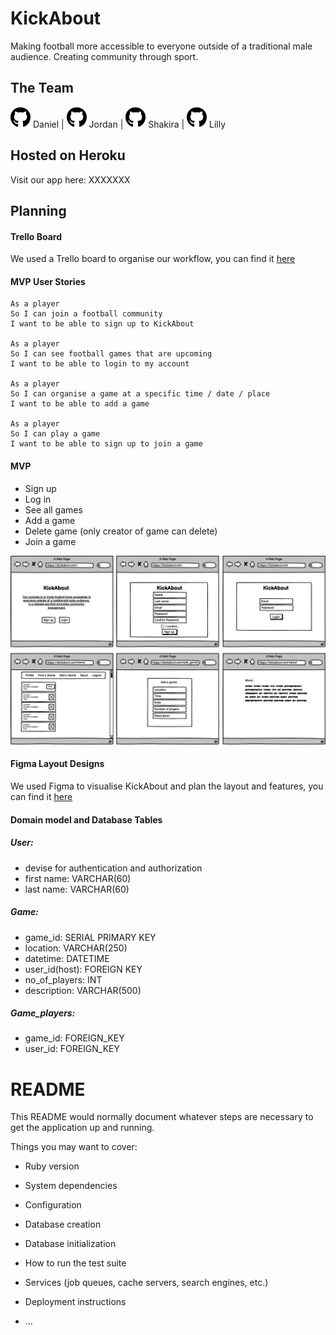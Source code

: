 # KickAbout

Making football more accessible to everyone outside of a traditional male audience. Creating community through sport.

## The Team

[![Daniel](images/github-logo.png)](https://github.com/Legal-Dan) Daniel | [![Jordan](images/github-logo.png)](https://github.com/jordanveness) Jordan | [![Shakira](images/github-logo.png)](https://github.com/rhianekobar) Shakira | [![Lilly](images/github-logo.png)](https://github.com/lildann) Lilly 

## Hosted on Heroku

Visit our app here: XXXXXXX

## Planning
#### Trello Board

We used a Trello board to organise our workflow, you can find it [here](https://trello.com/b/M4iPzBw3/kickabout)

#### MVP User Stories
```
As a player
So I can join a football community
I want to be able to sign up to KickAbout

As a player
So I can see football games that are upcoming 
I want to be able to login to my account

As a player
So I can organise a game at a specific time / date / place
I want to be able to add a game

As a player
So I can play a game
I want to be able to sign up to join a game
```

#### MVP 

* Sign up
* Log in
* See all games
* Add a game
* Delete game (only creator of game can delete)
* Join a game

![All MVP Wireframes](images/wireframes.png)

#### Figma Layout Designs

We used Figma to visualise KickAbout and plan the layout and features, you can find it [here](https://www.figma.com/file/7GFETOsGVeKdzKqbFdL3Dz/KickAbout?node-id=0%3A1)


#### Domain model and Database Tables
##### User:
- devise for authentication and authorization
- first name: VARCHAR(60)
- last name: VARCHAR(60)

##### Game:
- game_id: SERIAL PRIMARY KEY
- location: VARCHAR(250)
- datetime: DATETIME
- user_id(host): FOREIGN KEY
- no_of_players: INT
- description: VARCHAR(500)

##### Game_players:
- game_id: FOREIGN_KEY
- user_id: FOREIGN_KEY


# README

This README would normally document whatever steps are necessary to get the
application up and running.

Things you may want to cover:

* Ruby version

* System dependencies

* Configuration

* Database creation

* Database initialization

* How to run the test suite

* Services (job queues, cache servers, search engines, etc.)

* Deployment instructions

* ...
